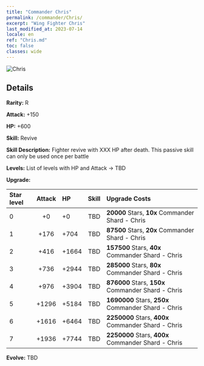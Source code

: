 ```yaml
---
title: "Commander Chris"
permalink: /commander/Chris/
excerpt: "Wing Fighter Chris"
last_modified_at: 2023-07-14
locale: en
ref: "Chris.md"
toc: false
classes: wide
---
```



 ![Chris](/images/commander/actor_debris_2.png)

## Details

 **Rarity:** R 

 **Attack:** +150

 **HP:** +600

 **Skill:** Revive

 **Skill Description:**  Fighter revive with XXX HP after death. This passive skill can only be used once per battle

 **Levels:**  List of levels with HP and Attack -> TBD

 **Upgrade:**  

  |  Star level | Attack | HP |  Skill | Upgrade Costs |
  |:------|:----:|:------|:-------:|:-------------------|
  | 0  | +0  | +0  | TBD  | **20000** Stars, **10x** Commander Shard - Chris |
  | 1  | +176  | +704  | TBD  | **87500** Stars, **20x** Commander Shard - Chris |
  | 2  | +416  | +1664  | TBD  | **157500** Stars, **40x** Commander Shard - Chris |
  | 3  | +736  | +2944  | TBD  | **285000** Stars, **80x** Commander Shard - Chris |
  | 4  | +976  | +3904  | TBD  | **876000** Stars, **150x** Commander Shard - Chris |
  | 5  | +1296  | +5184  | TBD  | **1690000** Stars, **250x** Commander Shard - Chris |
  | 6  | +1616  | +6464  | TBD  | **2250000** Stars, **400x** Commander Shard - Chris |
  | 7  | +1936  | +7744  | TBD  | **2250000** Stars, **400x** Commander Shard - Chris |

 **Evolve:**  TBD

